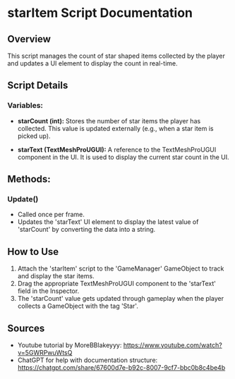 # starItem Script Documentation

## Overview
This script manages the count of star shaped items collected by the player and updates a UI element to display the count in real-time.

## Script Details

### **Variables:**
- **starCount (int):**
  Stores the number of star items the player has collected. This value is updated externally (e.g., when a star item is picked up).

- **starText (TextMeshProUGUI):**
  A reference to the TextMeshProUGUI component in the UI. It is used to display the current star count in the UI.

## Methods:

### **Update()**
- Called once per frame.
- Updates the 'starText' UI element to display the latest value of 'starCount' by converting the data into a string.

## How to Use
1. Attach the 'starItem' script to the 'GameManager' GameObject to track and display the star items.
2. Drag the appropriate TextMeshProUGUI component to the 'starText' field in the Inspector.
3. The 'starCount' value gets updated through gameplay when the player collects a GameObject with the tag 'Star'.

## Sources
- Youtube tutorial by MoreBBlakeyyy: https://www.youtube.com/watch?v=5GWRPwuWtsQ
- ChatGPT for help with documentation structure: https://chatgpt.com/share/67600d7e-b92c-8007-9cf7-bbc0b8c4be4b